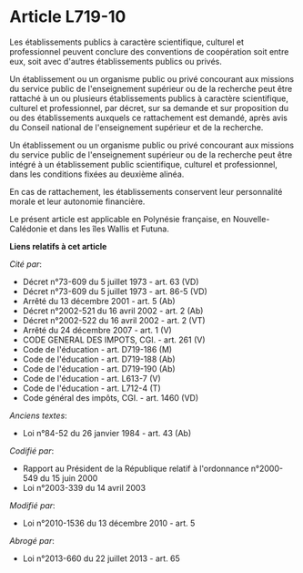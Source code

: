 # Article L719-10

Les établissements publics à caractère scientifique, culturel et professionnel peuvent conclure des conventions de
coopération soit entre eux, soit avec d'autres établissements publics ou privés.

Un établissement ou un organisme public ou privé concourant aux missions du service public de l'enseignement supérieur ou de
la recherche peut être rattaché à un ou plusieurs établissements publics à caractère scientifique, culturel et professionnel,
par décret, sur sa demande et sur proposition du ou des établissements auxquels ce rattachement est demandé, après avis du
Conseil national de l'enseignement supérieur et de la recherche.

Un établissement ou un organisme public ou privé concourant aux missions du service public de l'enseignement supérieur ou de
la recherche peut être intégré à un établissement public scientifique, culturel et professionnel, dans les conditions fixées
au deuxième alinéa.

En cas de rattachement, les établissements conservent leur personnalité morale et leur autonomie financière.

Le présent article est applicable en Polynésie française, en Nouvelle-Calédonie et dans les îles Wallis et Futuna.

**Liens relatifs à cet article**

_Cité par_:

  - Décret n°73-609 du 5 juillet 1973 - art. 63 (VD)
  - Décret n°73-609 du 5 juillet 1973 - art. 86-5 (VD)
  - Arrêté du 13 décembre 2001 - art. 5 (Ab)
  - Décret n°2002-521 du 16 avril 2002 - art. 2 (Ab)
  - Décret n°2002-522 du 16 avril 2002 - art. 2 (VT)
  - Arrêté du 24 décembre 2007 - art. 1 (V)
  - CODE GENERAL DES IMPOTS, CGI. - art. 261 (V)
  - Code de l'éducation - art. D719-186 (M)
  - Code de l'éducation - art. D719-188 (Ab)
  - Code de l'éducation - art. D719-190 (Ab)
  - Code de l'éducation - art. L613-7 (V)
  - Code de l'éducation - art. L712-4 (T)
  - Code général des impôts, CGI. - art. 1460 (VD)

_Anciens textes_:

  - Loi n°84-52 du 26 janvier 1984 - art. 43 (Ab)

_Codifié par_:

  - Rapport au Président de la République relatif à l'ordonnance n°2000-549 du 15 juin 2000
  - Loi n°2003-339 du 14 avril 2003

_Modifié par_:

  - Loi n°2010-1536 du 13 décembre 2010 - art. 5

_Abrogé par_:

  - Loi n°2013-660 du 22 juillet 2013 - art. 65
